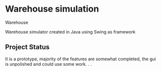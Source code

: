 # Warehouse simulation

Warehouse

Warehouse simulator created in Java using Swing as framework 

## Project Status
It is a prototype, majority of the features are somewhat completed, the gui is unpolished and could use some work. . .
